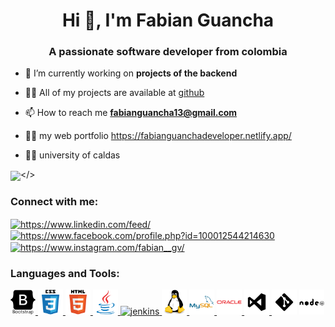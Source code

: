 <h1 align="center">Hi 👋, I'm Fabian Guancha</h1>
<h3 align="center">A passionate software developer from colombia</h3>


- 🔭 I’m currently working on **projects of the backend**

- 👨‍💻 All of my projects are available at [github](https://github.com/THE-FABI7)

- 📫 How to reach me **fabianguancha13@gmail.com**

- 👨‍💻 my web portfolio https://fabianguanchadeveloper.netlify.app/

- 👨‍💻 university of caldas

<img align="center" src="https://media4.giphy.com/media/p4w0AMZJa2EtG/giphy.gif?cid=ecf05e47ro88ks7ubp9g4vivzk8ispay7ksx1zbgulf3nsf0&ep=v1_gifs_search&rid=giphy.gif&ct=g" ></>
<h3 align="left">Connect with me:</h3>
<p align="left">
<a href="www.linkedin.com/in/
fabian-alberto-guancha-a33a74204" target="blank"><img align="center" src="https://raw.githubusercontent.com/rahuldkjain/github-profile-readme-generator/master/src/images/icons/Social/linked-in-alt.svg" alt="https://www.linkedin.com/feed/" height="30" width="40" /></a>
<a href="https://fb.com/https://www.facebook.com/profile.php?id=100012544214630" target="blank"><img align="center" src="https://raw.githubusercontent.com/rahuldkjain/github-profile-readme-generator/master/src/images/icons/Social/facebook.svg" alt="https://www.facebook.com/profile.php?id=100012544214630" height="30" width="40" /></a>
<a href="https://instagram.com/https://www.instagram.com/fabian__gv/" target="blank"><img align="center" src="https://raw.githubusercontent.com/rahuldkjain/github-profile-readme-generator/master/src/images/icons/Social/instagram.svg" alt="https://www.instagram.com/fabian__gv/" height="30" width="40" /></a>
</p>

<h3 align="left">Languages and Tools:</h3>
<p align="left"> <a href="https://getbootstrap.com" target="_blank" rel="noreferrer"> <img src="https://raw.githubusercontent.com/devicons/devicon/master/icons/bootstrap/bootstrap-plain-wordmark.svg" alt="bootstrap" width="40" height="40"/> </a> <a href="https://www.w3schools.com/css/" target="_blank" rel="noreferrer"> <img src="https://raw.githubusercontent.com/devicons/devicon/master/icons/css3/css3-original-wordmark.svg" alt="css3" width="40" height="40"/> </a> <a href="https://www.w3.org/html/" target="_blank" rel="noreferrer"> <img src="https://raw.githubusercontent.com/devicons/devicon/master/icons/html5/html5-original-wordmark.svg" alt="html5" width="40" height="40"/> </a> <a href="https://www.java.com" target="_blank" rel="noreferrer"> <img src="https://raw.githubusercontent.com/devicons/devicon/master/icons/java/java-original.svg" alt="java" width="40" height="40"/> </a> <a href="https://www.jenkins.io" target="_blank" rel="noreferrer"> <img src="https://www.vectorlogo.zone/logos/jenkins/jenkins-icon.svg" alt="jenkins" width="40" height="40"/> </a> <a href="https://www.linux.org/" target="_blank" rel="noreferrer"> <img src="https://raw.githubusercontent.com/devicons/devicon/master/icons/linux/linux-original.svg" alt="linux" width="40" height="40"/> </a> <a href="https://www.mysql.com/" target="_blank" rel="noreferrer"> <img src="https://raw.githubusercontent.com/devicons/devicon/master/icons/mysql/mysql-original-wordmark.svg" alt="mysql" width="40" height="40"/> </a> <a href="https://www.oracle.com/" target="_blank" rel="noreferrer"> <img src="https://raw.githubusercontent.com/devicons/devicon/master/icons/oracle/oracle-original.svg" alt="oracle" width="40" height="40"/>  </a> 
<a  href = "https://code.visualstudio.com/" target="_blank" rel="noreferrer">
<img src = "https://github.com/vorillaz/devicons/blob/master/!SVG/visualstudio.svg" alt = "visual studio code" width = "40"  height = "40" />  
</a><a href = " https://git-scm.com/">   <img src= "https://github.com/vorillaz/devicons/blob/master/!SVG/git.svg" alt = "git" width = "40"  height = "40" ></a>
<a href = "https://nodejs.org/es">  <img src = "https://github.com/vorillaz/devicons/blob/master/!SVG/nodejs.svg" alt = "git" width = "40"  height = "40"></a>
</p>


